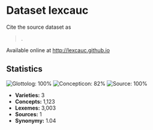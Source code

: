 # Dataset lexcauc

Cite the source dataset as

> .

Available online at http://lexcauc.github.io

## Statistics


![Glottolog: 100%](https://img.shields.io/badge/Glottolog-100%25-brightgreen.svg "Glottolog: 100%")
![Concepticon: 82%](https://img.shields.io/badge/Concepticon-82%25-yellowgreen.svg "Concepticon: 82%")
![Source: 100%](https://img.shields.io/badge/Source-100%25-brightgreen.svg "Source: 100%")

- **Varieties:** 3
- **Concepts:** 1,123
- **Lexemes:** 3,003
- **Sources:** 1
- **Synonymy:** 1.04